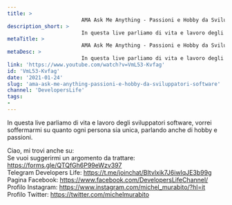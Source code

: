 ```yaml
---
title: > 
                        AMA Ask Me Anything - Passioni e Hobby da Sviluppatori Software
description_short: > 
                        In questa live parliamo di vita e lavoro degli sviluppatori software, vorrei soffermarmi su quanto ogni persona sia unica, parlando ...
metaTitle: > 
                        AMA Ask Me Anything - Passioni e Hobby da Sviluppatori Software
metaDesc: > 
                        In questa live parliamo di vita e lavoro degli sviluppatori software, vorrei soffermarmi su quanto ogni persona sia unica, parlando ...
link: 'https://www.youtube.com/watch?v=VmL53-Kvfag'
id: 'VmL53-Kvfag'
date: '2021-01-24'
slug: 'ama-ask-me-anything-passioni-e-hobby-da-sviluppatori-software'
channel: 'DevelopersLife'
tags: 
- 
---
```

In questa live parliamo di vita e lavoro degli sviluppatori software, vorrei soffermarmi su quanto ogni persona sia unica, parlando anche di hobby e passioni.  
  
Ciao, mi trovi anche su:  
Se vuoi suggerirmi un argomento da trattare: https://forms.gle/QTQfGh6P99eWzv397  
Telegram Developers Life: https://t.me/joinchat/BItvlxik7J6iwIqJE3b99g  
Pagina Facebook: https://www.facebook.com/DevelopersLifeChannel/  
Profilo Instagram: https://www.instagram.com/michel_murabito/?hl=it  
Profilo Twitter: https://twitter.com/michelmurabito